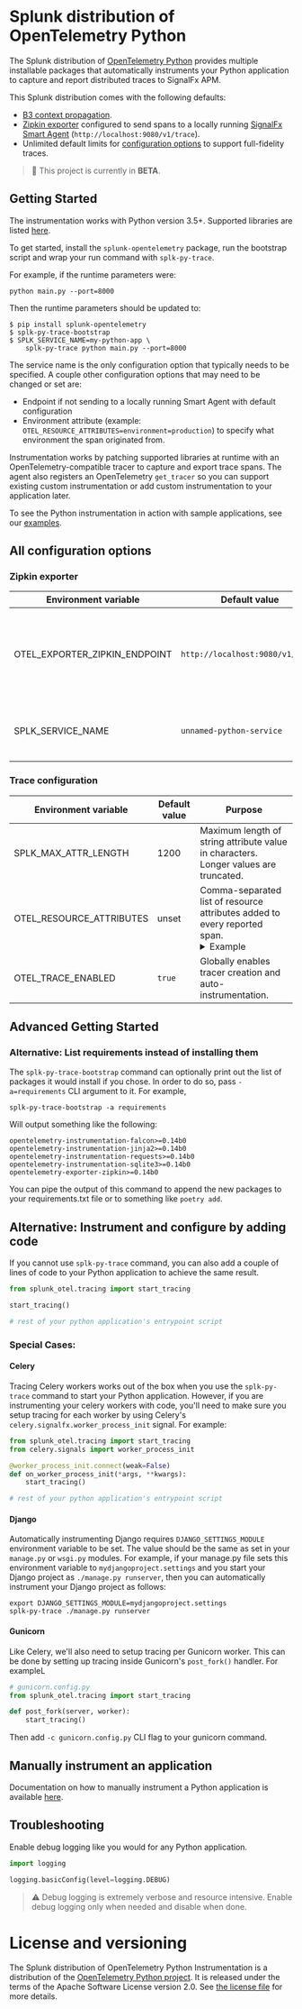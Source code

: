 # Splunk distribution of OpenTelemetry Python

The Splunk distribution of [OpenTelemetry Python](https://github.com/open-telemetry/opentelemetry-python)
provides multiple installable packages that automatically instruments your Python application to capture and report
distributed traces to SignalFx APM.

This Splunk distribution comes with the following defaults:

- [B3 context propagation](https://github.com/openzipkin/b3-propagation).
- [Zipkin exporter](https://zipkin.io/zipkin-api/#/default/post_spans)
  configured to send spans to a locally running [SignalFx Smart
  Agent](https://docs.signalfx.com/en/latest/apm/apm-getting-started/apm-smart-agent.html)
  (`http://localhost:9080/v1/trace`).
- Unlimited default limits for [configuration options](#trace-configuration) to support full-fidelity traces.

> :construction: This project is currently in **BETA**.

## Getting Started

The instrumentation works with Python version 3.5+. Supported
libraries are listed
[here](https://github.com/open-telemetry/opentelemetry-python/tree/master/instrumentation).

To get started, install the `splunk-opentelemetry` package, run the bootstrap script and wrap your run command with `splk-py-trace`.

For example, if the runtime parameters were:

```
python main.py --port=8000
```

Then the runtime parameters should be updated to:

```
$ pip install splunk-opentelemetry
$ splk-py-trace-bootstrap
$ SPLK_SERVICE_NAME=my-python-app \
    splk-py-trace python main.py --port=8000
```

The service name is the only configuration option that typically needs to be
specified. A couple other configuration options that may need to be changed or
set are:

* Endpoint if not sending to a locally running Smart Agent with default
  configuration
* Environment attribute (example:
  `OTEL_RESOURCE_ATTRIBUTES=environment=production`) to specify what
  environment the span originated from.

Instrumentation works by patching supported libraries at runtime with an
OpenTelemetry-compatible tracer to capture and export trace spans. The agent
also registers an OpenTelemetry `get_tracer` so you can support existing custom
instrumentation or add custom instrumentation to your application later.

To see the Python instrumentation in action with sample applications, see our
[examples](https://github.com/signalfx/tracing-examples/tree/master/signalfx-tracing/splunk-otel-python).

## All configuration options

### Zipkin exporter

| Environment variable          | Default value                        | Notes                                                                |
| ----------------------------- | ------------------------------------ | -------------------------------------------------------------------- |
| OTEL_EXPORTER_ZIPKIN_ENDPOINT | `http://localhost:9080/v1/trace`     | The Zipkin endpoint to connect to. Currently only HTTP is supported. |
| SPLK_SERVICE_NAME             | `unnamed-python-service`             | The service name of this JVM instance.                               |

### Trace configuration

| Environment variable          | Default value  | Purpose                                                                                                                                                                                                                                                                                                                                                                                                   |
| ----------------------------- | -------------- | ------------------------------------------------------------------------------------                                                                                                                                                                                                                                                                                                                      |
| SPLK_MAX_ATTR_LENGTH          | 1200            | Maximum length of string attribute value in characters. Longer values are truncated.                                                                                                                                                                                                                                                                                                                      |
| OTEL_RESOURCE_ATTRIBUTES      | unset          | Comma-separated list of resource attributes added to every reported span. <details><summary>Example</summary>`key1=val1,key2=val2`</details>
| OTEL_TRACE_ENABLED            | `true`         | Globally enables tracer creation and auto-instrumentation.                                                                                                                                                                                                                                                                                                                                                |

## Advanced Getting Started

### Alternative: List requirements instead of installing them

The `splk-py-trace-bootstrap` command can optionally print out the list of
packages it would install if you chose. In order to do so, pass
`-a=requirements` CLI argument to it. For example,

```
splk-py-trace-bootstrap -a requirements
```

Will output something like the following:

```
opentelemetry-instrumentation-falcon>=0.14b0
opentelemetry-instrumentation-jinja2>=0.14b0
opentelemetry-instrumentation-requests>=0.14b0
opentelemetry-instrumentation-sqlite3>=0.14b0
opentelemetry-exporter-zipkin>=0.14b0
```

You can pipe the output of this command to append the new packages to your
requirements.txt file or to something like `poetry add`.

## Alternative: Instrument and configure by adding code

If you cannot use `splk-py-trace` command, you can also add a couple of lines
of code to your Python application to achieve the same result.

```python
from splunk_otel.tracing import start_tracing

start_tracing()

# rest of your python application's entrypoint script
```

### Special Cases:

#### Celery
Tracing Celery workers works out of the box when you use the `splk-py-trace` command to start your Python application.
However, if you are instrumenting your celery workers with code, you'll need to make sure you setup tracing for each
worker by using Celery's `celery.signalfx.worker_process_init` signal. For example:

```python
from splunk_otel.tracing import start_tracing
from celery.signals import worker_process_init

@worker_process_init.connect(weak=False)
def on_worker_process_init(*args, **kwargs):
    start_tracing()

# rest of your python application's entrypoint script
```

#### Django
Automatically instrumenting Django requires `DJANGO_SETTINGS_MODULE` environment variable to be set.
The value should be the same as set in your `manage.py` or `wsgi.py` modules. For example, if your manage.py
file sets this environment variable to `mydjangoproject.settings` and you start your Django project as
`./manage.py runserver`, then you can automatically instrument your Django project as follows:

```
export DJANGO_SETTINGS_MODULE=mydjangoproject.settings
splk-py-trace ./manage.py runserver
```

#### Gunicorn
Like Celery, we'll also need to setup tracing per Gunicorn worker. This can be done by setting up tracing inside
Gunicorn's `post_fork()` handler. For exampleL

```python
# gunicorn.config.py
from splunk_otel.tracing import start_tracing

def post_fork(server, worker):
    start_tracing()
```

Then add `-c gunicorn.config.py` CLI flag to your gunicorn command.


## Manually instrument an application

Documentation on how to manually instrument a Python application is available
[here](https://opentelemetry-python.readthedocs.io/en/stable/getting-started.html).

## Troubleshooting

Enable debug logging like you would for any Python application.

```python
import logging

logging.basicConfig(level=logging.DEBUG)
```

> :warning: Debug logging is extremely verbose and resource intensive. Enable
> debug logging only when needed and disable when done.

# License and versioning

The Splunk distribution of OpenTelemetry Python Instrumentation is a distribution
of the [OpenTelemetry Python
project](https://github.com/open-telemetry/opentelemetry-python).
It is released under the terms of the Apache Software License version 2.0. See
[the license file](./LICENSE) for more details.

